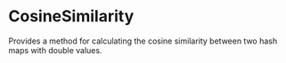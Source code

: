 # CosineSimilarity
Provides a method for calculating the cosine similarity between two hash maps with double values.
